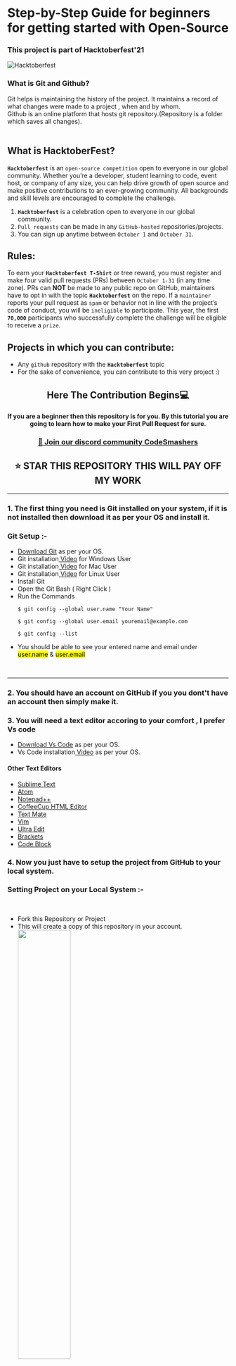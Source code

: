 # Step-by-Step Guide for beginners for getting started with Open-Source

### This project is part of Hacktoberfest'21

![Hacktoberfest](https://user-images.githubusercontent.com/59393136/135566614-5635902f-2907-4e01-8baf-3cb1b43a6b20.png)

### What is Git and Github?<br>
Git helps is maintaining the history of the project. It maintains a record of what changes were made to a project , when and by whom.
<br>Github is an online platform that hosts git repository.(Repository is a folder which saves all changes).<br><br>

## What is HacktoberFest?

**`Hacktoberfest`** is an `open-source competition` open to everyone in our global community. Whether you’re a developer, student learning to code, event host, or company of any size, you can help drive growth of open source and make positive contributions to an ever-growing community. All backgrounds and skill levels are encouraged to complete the challenge.

1. **`Hacktoberfest`** is a celebration open to everyone in our global community.
2. `Pull requests` can be made in any `GitHub-hosted` repositories/projects.
3. You can sign up anytime between `October 1` and `October 31`.

## Rules:

To earn your **`Hacktoberfest T-Shirt`** or tree reward, you must register and make four valid pull requests (PRs) between `October 1-31` (in any time zone). PRs can **NOT** be made to any public repo on GitHub, maintainers have to opt in with the topic **`Hacktoberfest`** on the repo. If a `maintainer` reports your pull request as `spam` or behavior not in line with the project’s code of conduct, you will be `ineligible` to participate. This year, the first **`70,000`** participants who successfully complete the challenge will be eligible to receive a `prize`.

## Projects in which you can contribute:

-   Any `github` repository with the **`Hacktoberfest`** topic
-   For the sake of convenience, you can contribute to this very project :)

<div align="center">
<h2> Here The Contribution Begins💻</h2>

#### If you are a beginner then this repository is for you. By this tutorial you are going to learn how to make your First Pull Request for sure.

 <h3 align="center">
    <a href="https://discord.gg/gtYUZQSjTt">👋 Join our discord community <strong>CodeSmashers</strong> </a>
    </h3>
    
    
## ⭐ STAR THIS REPOSITORY THIS WILL PAY OFF MY WORK 
</div>
<hr>

### 1. The first thing you need is Git installed on your system, if it is not installed then download it as per your OS and install it.

<h3>Git Setup :- </h3>
<ul>
<li><a href="https://git-scm.com/downloads">Download Git</a> as per your OS.</li>
<li>Git installation<a href="https://www.youtube.com/watch?v=2j7fD92g-gE"> Video</a> for Windows User</li>
<li>Git installation<a href="https://www.youtube.com/watch?v=ZM3I16Z-lxI"> Video</a> for Mac User</li>
<li>Git installation<a href="https://www.youtube.com/watch?v=PLQQ3tJwBJg"> Video</a> for Linux User</li>

<li>Install Git</li>
<li>Open the Git Bash ( Right Click )</li>
<li>Run the Commands</li>

`$ git config --global user.name "Your Name"`

`$ git config --global user.email youremail@example.com`

`$ git config --list`

<li>You should be able to see your entered name and email under <mark>user.name</mark> & <mark>user.email</mark></li>

</ul><br>
<hr>

### 2. You should have an account on GitHub if you you dont't have an account then simply make it.

### 3. You will need a text editor accoring to your comfort , I prefer Vs code

-   <a href="https://code.visualstudio.com/download">Download Vs Code</a> as per your OS.
-   Vs Code installation<a href="https://www.youtube.com/watch?v=MlIzFUI1QGA"> Video</a> as per your OS.

#### Other Text Editors

-   <a href="https://www.sublimetext.com/">Sublime Text</a>
-   <a href="https://atom.io/">Atom</a>
-   <a href="https://notepad-plus-plus.org/">Notepad++</a>
-   <a href="https://www.coffeecup.com/html-editor/">CoffeeCup HTML Editor</a>
-   <a href="https://macromates.com/">Text Mate</a>
-   <a href="https://www.vim.org/">Vim</a>
-   <a href="https://www.ultraedit.com/">Ultra Edit</a>
-   <a href="https://brackets.io/">Brackets</a>
-   <a href="https://www.codeblocks.org/">Code Block</a>

### 4. Now you just have to setup the project from GitHub to your local system.

<h3>Setting Project on your Local System :- </h3><br>
<ul>
<li>Fork this Repository or Project</li>
 <li> This will create a copy of this repository in your account.</li>
<img width="50%" align="center" src="fork.png"><br><br>
<li>Copy the link of the Repository</li><br>
<img width="50%" align="center"  src="clone.png"><br><br>
<li>Open Git bash where you want to clone the project and clone it </li>
 <li>Clone it</li>
<li>Run Command and Hit Enter <br>
 
 ```
 git clone <the link you just copied>
 ```
 <img width="70%" align="center"  src="gitclone.png"><br><br>
 
 In this case it is <br> ``` git clone  https://github.com/arpit456jain/Getting-Started-with-open-source.git ```
  </li>
 <li> After you hit enter you will notice that some downloading will start. It's actually cloning of repo form your GitHub repository to your local system.</li><br>
 <img width="60%" align="center"  src="clonning.png">
 <li> After this you will notice a folder is created with the name of repository </li><br>
 <img width="15%" align="center"  src="folder.png"><br><br>
 <li>Then just close the Git bash and open this folder in your preferred text editor...</li><br>
 <li>Here is an example in VS Code. </li><br>
 <img width="100%" align="center"  src="vscode.png"><br><br>
</ul>

### 5. Now Make necessary changes and commit them , lets say you have to add your name in readme , you already set up the project in local system . Now before starting your work always rembember to pull latest change from the main Repo.

<ul>

 <li>Fetch And Merge </li><br>
 <img width="50%" align="center"  src="fetch.png"><br>
	<br>
 <li>Pull these changes in your local system</li>
 	<br>
 ```
 git pull origin master
 ```
	<br><br>
 The same command can also be divided into the following - <br>
	1. Fetching all commits from upstream <br>
	git fetch --all --prune<br>
	2. Reset the main branch of origin to upstream<br>
	git reset --hard upstream/main<br><br>
	
 <img width="50%" align="center"  src="pullorigin.png"><br><br>
 
 <li> make a new branch and then make the changes , then commit them. make sure to commit to the new branch <br>
 <b>Never commit in master branch</b> </li>
 
 ```
 git checkout -b new_branch_name
 git add -A
 git commit -a -m "message"
 ```
 <li>After commiting your changes on your local host you have to push that changes to GitHub , make sure you push the new branch </li>
 
 ```
git push origin new_branch_name
 ```

</ul>
  
### 6. Make the Pull Request
<ul>
<li>when you push the changes you will notice a new branch will be created on GitHub and there will be a green button for creating pull request. Click on it.</li>
<br>
<img width="80%" align="center"  src="createPR.png"><br><br> 
<li>After this a new page will be open like this</li>
<img width="80%" align="center"  src="PR.png"><br><br>
<li>Now add a title and description of your PR and click on create pull request.</li>
<br>
<li>Congrats 🎉 your Pull Request is created</li><br>
<img width="80%" align="center"  src="PRcreated.png"><br><br>
</ul>

---

# Some Common Error And Their Solutions

### 1. Updates were rejected or failed to push some refs.

<img width="80%" align="center"  src="error1.png"><br>

<p> This is most common error you will find and its pretty easy to solve . </p>
<br>
<p><b>Solution:</b> You just have to pull latest changes to your local system first and then you can push them </p>

```
git pull origin master
```

<p>
Note : if your repo is a forked one and its some commit behind then first fetch n merge then pull changes

</p>

### 2. Unable to detect identity.

<img width="80%" align="center"  src="Error2.png"><br>

<p> Its pretty easy to solve . </p>
<br>
<p><b>Solution:</b> You just have to write your username and email </p>

```
git config --global user.name "Your Name"
```

```
git config --global user.email youremail@example.com
```

### 3. Remote origin already exists.

<img width="80%" align="center" src="Error3.png"><br>

<p>It is easy to solve<p>
<br>
<p><b>Solution:</b> You just have to update the URL of the remote repository with the name "origin" to the URL of the remote repository you want to add</p>

```
git remote set-url origin <repository url>
```

### 3. Refusing to merge unrelated histories.

<img width="80%" align="center" src="Error4.png"><br>

<p>This error appears when some of your ambiguous actions confuse Git on how to function further.<p>
<br>
<p><b>Solution:</b> The solution to this fatal error is to use –allow-unrelated-histories flag with the git pull command or git merge command.</p>

```
git pull origin master –allow-unrelated-histories
```

### 3. OpenSSL SSL_read: Connection was reset.

<img width="80%" align="center" src="Error5.png"><br>

<p>This is the SSL certificate of the server that has not been signed by a third party, so an error is reported.<p>
<br>
<p><b>Solution:</b> This error is most likely caused by network instability and connection timeout.</p>

```
git config http.sslVerify "false"
```
<br><br>
### 4. It is always best to make a new branch.
<br><br>
NEVER commit on the main branch.<br><br>
The importance of adding a new branch is that we can work on the code until our changes are finalized. Suppose you are working on a project that needs x changes. It will be easier for the maintainer to review changes one at a time instead of all the changes in a single PR. The maintainer can easily suggest changes in your PR on a particular issue.<br><br>
After finalizing and completing the code, the branch can be merged with the main branch. <br>
1 branch can only have one PR. <br><br>
<p>

---

# Common Git Commands you should know!!!

### 1. Git checkout

<li>You can use the checkout command to switch the branch that you are currently working on. </li>
 
 ```
git checkout <branch name>
 ```
<li>You can use the checkout command with `-b` to create a new branch and switch to the same. </li>
 
 ```
git checkout -b <branch name>
 ```

### 2. Git init

<li>This is the command you need to use if you want to start a new empty repository or to reinitialize an existing one in the project root. It will create a .git directory with its subdirectories. </li>
 
 ```
git init <repository name>
 ```

### 3. Git diff

<li>You can use this command to see the unstaged changes on the current branch. </li>
 
 ```
git diff
 ```

<li>If you want to see the staged changes. </li>
 
 ```
git diff --staged
 ```

<li>Or you can compare two branches: </li>
 
 ```
gif diff <branch1> <branch2>
 ```

### 4. Git add

<li>This is the command you need to use to stage changed files. You can stage individual files. </li>
 
 ```
git add <file path>
 ```

<li>You can also stage all files. </li>
 
 ```
git add .
 ```

### 5. Git branch

<li>Using git branch will list all the branches of the repository. </li>
 
 ```
git branch
 ```

<li>Or you can use it to create a new branch, without checking it out. </li>
 
 ```
git branch <new branch>
 ```

<li>To delete a branch. </li>
 
 ```
git branch -d <branch name>
 ```

### 6. Git log

<li>If you want to see what you have committed till now. </li>
 
 ```
git log
 ```

<li>If you want to see last 5 commits among 100000 commits. </li>
 
 ```
git log -p -1
 ```

### 7. Git merge

<li>Merge the changes made in a staging branch into the stable branch. </li>
 
 ```
git merge <branch_name>
 ```

### 8. Git rm

 <p>Remove files or directories from the working index (staging area). With git rm, there are two options to keep in mind: force and cached. Running the command with force deletes the file. The cached command removes the file from the working index. When removing an entire directory, a recursive command is necessary.</p>

<li>To remove a file from the working index (cached) </li>
 
 ```
git rm --cached <file name>
 ```

<li>To delete a file (force) </li>
 
 ```
git rm -f <file name>
 ```

<li>To remove an entire directory from the working index (cached) </li>
 
 ```
git rm -r --cached <directory name>
 ```

<li>To delete an entire directory (force) </li>
 
 ```
git rm -r -f <file name>
 ```

### 9. Git stash

 <p>To save changes made when they’re not in a state to commit them to a repository. This will store the work and give a clean working directory. For instance, when working on a new feature that’s not complete, but an urgent bug needs attention. </p>

<li>Store current work with untracked files </li>
 
 ```
git stash -u
 ```

<li>Bring stashed work back to the working directory </li>
 
 ```
git stash pop
 ```
 
 ### 10. Git clear

<li>To clean git bash. </li>
 
 ```
git clear
 ```

# Git Cheatsheet!!!

## SETUP

Configuring user information used across all local repositories

### 1. git config --global user.name “[firstname lastname]”

 <li>set a name that is identifiable for credit when review version history </li>

### 2. git config --global user.email “[valid-email]”

 <li> set an email address that will be associated with each history marker
 </li>

### 3. git config --global color.ui auto

 <li>set automatic command line coloring for Git for easy reviewing  </li>
 <br>

## SETUP & INIT

Configuring user information, initializing and cloning repositories

### 1. git init

 <li>initialize an existing directory as a Git repository </li>

### 2. git clone [url]

 <li> retrieve an entire repository from a hosted location via URL </li>
 <br>

## STAGE & SNAPSHOT

Working with snapshots and the Git staging area

### 1. git status

<li>show modified files in working directory, staged for your next commit </li>
 
 ### 2. git add [file]

<li>add a file as it looks now to your next commit (stage). This area contains a list of all the files you have recently changed. It tells Git that you want to include updates to a particular file in the next commit. </li>
 
 ### 3. git reset [file]

<li>Remove the specified file from the staging area, but leave the working directory unchanged. This unstages a file without overwriting any changes. </li>
 
 ### 4. git diff

 <li>diff of what is changed but not staged  </li>

### 5. git diff --staged

 <li>diff of what is staged but not yet commited  </li>

### 6. git commit -m “[descriptive message]”

 <li> commit your staged content as a new commit snapshot </li>
<br>

## BRANCH & MERGE

Isolating work in branches, changing context, and integrating changes

### 1. git branch

 <li>list your branches. a * will appear next to the currently active branch
 </li>

### 2. git branch [branch-name]

 <li>create a new branch at the current commit </li>

### 3. git checkout

 <li>switch to another branch and check it out into your working directory </li>

### 4. git merge [branch]

 <li>merge the specified branch’s history into the current one </li>
 <br>

## INSPECT & COMPARE

Examining logs, diffs and object information

### 1. git log

 <li>show the commit history for the currently active branch </li>

### 2. git log branchB..branchA

 <li>show the commits on branchA that are not on branchB </li>

### 3. git log --follow [file]

 <li>show the commits that changed file, even across renames </li>

### 4. git diff branchB...branchA

 <li>show the diff of what is in branchA that is not in branchB </li>

### 5. git show [SHA]

 <li>show any object in Git in human-readable format </li>
 <br>

## SHARE & UPDATE

Retrieving updates from another repository and updating local repos

### 1. git remote add [alias] [url]

 <li>add a git URL as an alias </li>

### 2. git fetch [alias]

 <li>fetch down all the branches from that Git remote </li>

### 3. git merge [alias]/[branch]

 <li>merge a remote branch into your current branch to bring it up to date </li>

### 4. git push [alias] [branch]

 <li>Transmit local branch commits to the remote repository branch </li>

### 5. git pull

 <li>fetch and merge any commits from the tracking remote branch </li>
 <br>
<hr>

## <ins> What if I have Merge Conflicts? </ins>

#### A GitHub conflict is when people make changes to the same area or line in a file. This must be fixed before it is merged in order to prevent collision in the main branch.

-   #### To read more about this, go to [Github Docs - About Merge Conflicts](https://docs.github.com/en/github/collaborating-with-pull-requests/addressing-merge-conflicts/about-merge-conflicts)
-   #### To find out about how to fix a Git Conflict, go to [Github Docs - Resolve Merge Conflict](https://docs.github.com/en/github/collaborating-with-pull-requests/addressing-merge-conflicts/resolving-a-merge-conflict-on-github)
	
	<br><br><b><h2>Video Link:</h2></b>https://youtu.be/apGV9Kg7ics
	<br>This video will help you to begin with Git and Github and start hosting projects on github or work on existing projects.<br>

---

## Now just make a Pull Request and add your name in Read me file.

## <ins>CodeSmashers Community<ins>

<!-- Please don't change the line above -->

-   ### **A** <br>

    -   [Arpit Jain](https://github.com/arpit456jain)
    -   [Amin Gholizad](https://github.com/AminGholizad)
    -   [Ankit Verma](https://github.com/ankit1111verma)
    -   [Ankita Puri](https://github.com/ankitapuri)
    -   [Adarsh Navneet Sinha](https://github.com/geeky01adarsh)
    -   [Ananya Redhu](https://github.com/ananzzz)
    -   [Ankita Kumari](https://github.com/Ankita-21)
    -   [Atul Kesharwani](https://github.com/Atu77l)
    -   [Abhiyodaya Pandey](https://github.com/Abhiyodaya2002)
    -   [Arun Kumar Yadav](https://github.com/arunindian9648)
-   ### **B** <br>
    -   [Biswajit Debnath](https://github.com/BiswjitDebnath)
-   ### **C** <br>
-   ### **D** <br>
    -   [Dev Patel](https://github.com/devp73)
-   ### **E** <br>
-   ### **F** <br>
-   ### **G** <br>
-   ### **H** <br>
    -   [Himansh](https://github.com/ruhend)
-   ### **I** <br>
-   ### **J** <br>
-   ### **K** <br>
    -   [kishan maurya](https://github.com/kishanmaurya1)
    -   [Kumari Astha Rani](https://github.com/astha2412)
    -   [Km Alan](https://github.com/alankemboi)
    -   [Kanchan](https://github.com/kanchan905)
    -   [Karan Boro](https://github.com/slothtae)
-   ### **L** <br>
-   ### **M** <br>
    -   [Manish Agrahari](https://github.com/manish831)
     -  [Malay Dewangan](https://github.com/Malaydewangan09)
    
    -   [Mitali Garg](https://github.com/Mitali-13)
-   ### **N** <br>
    -   [Neha Ajith](https://github.com/neha-ajith)
    -    [Naveen kushwaha](https://github.com/naveen3011)
    -   [nitish saini](https://github.com/nitishsaini706)
-   ### **O** <br>
-   ### **P** <br>
    -	[Prajwal Vijaykumar Mali](https://github.com/prajwalmali)
-   ### **Q** <br>
-   ### **R** <br>
-   ### **S** <br>
    -   [Siddharth Parashar](https://github.com/sidparashar2001)
    -   [Sejal Bhardwaj](https://github.com/sejalbhardwaj)
    -   [Sophiya Singh](https://github.com/sophiya02)
    -   [Suyash Gupta](https://github.com/sgalpha01)
    -   [Sanskriti Singh](https://github.com/ssanskriti-25)
    -	[Susmita Dey](https://github.com/Susmita-Dey)
    -   [Sarthak Vishwakarma](https://github.com/hackbysarthak03)
-   ### **T** <br>
    -   [Tushar Kesarwani](https://github.com/TusharKesarwani)
    -   [Tushar Kesarwani](https://github.com/TusharKesarwani)
-   ### **U** <br>
    -    [Urvi Gupta](https://github.com/urviigupta)
-   ### **V** <br>
    -   [Visinigiri Aditya](https://github.com/adityakumar48)
    -   [Vyom Gupta](https://github.com/vyomguptaa)
    -   [Vamshi Muluguri](https://github.com/vamshi726)
	
-   ### **W** <br>
-   ### **X** <br>
-   ### **Y** <br>
    -   [Yanala shivaprasad reddy](https://github.com/shivaprasadyanala)
-   ### **Z** <br>

   <h1 align=center> Project Admins ❤️ </h1>
<p align="center">
<table>
  <tbody><tr>
     <td align="center"><a href="https://github.com/arpit456jain"><img alt="" src="https://avatars.githubusercontent.com/arpit456jain" width="100px;"><br><sub><b> Arpit Jain </b></sub></a><br></td> </a></td>
     <td align="center"><a href="https://github.com/ankitapuri"><img alt="" src="https://avatars.githubusercontent.com/ankitapuri" width="100px;"><br><sub><b> Ankita Puri</b></sub></a><br></td></a></td>
	 <td align="center"><a href="https://github.com/astha2412"><img alt="" src="https://avatars.githubusercontent.com/astha2412" width="100px;"><br><sub><b> Kumari Astha Rani</b></sub></a><br></td></a></td>

</tbody></table>
<h2 align=center> ✨ Contributors </h2>

Thanks go to these **Wonderful People** 👨🏻‍💻: 🚀

<table>
	<tr>
		 <td>
  <a href="https://github.com/arpit456jain/Getting-Started-with-open-source/graphs/contributors">
  <img src="https://contrib.rocks/image?repo=arpit456jain/Getting-started-with-open-source" />
  </a>
		</td>
	</tr>
</table>
<br>
<b>Contributions of any kind are welcome!</b>

## Open Source Programs [click here](https://github.com/arpit456jain/Open-Source-Programs)

## Some Open Source Projects you can contribute to.

| Project Name                                         | Tech Stack                                             |
| ---------------------------------------------------- | ------------------------------------------------------ |
| [PixelVibe](https://github.com/ankitapuri/pixelvibe) | HTML , CSS , Bootstrap , Java Script , Python , Django |
| [Cool Front-End Templates](https://github.com/arpit456jain/Cool-Front-End_Templates) | HTML , CSS , Bootstrap |
| [Amazing Css effects](https://github.com/arpit456jain/Amazing-Css-Effects) | HTML , CSS , Bootstrap |
| [Amazing Js Projects](https://github.com/arpit456jain/Amazing-Js-Projects) | HTML , CSS , Bootstrap, JS | 
| [Web-Development-Path-And-Resources](https://github.com/arpit456jain/Web-Development-Path-And-Resources) |Documentation |
| [Open-Source-Programs](https://github.com/arpit456jain/Open-Source-Programs) | documentaion | 

## show some ❤️&nbsp; by giving the star to this repo
adding name Neha Kumari
